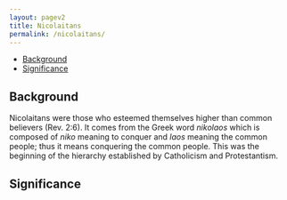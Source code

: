 ```yaml
---
layout: pagev2
title: Nicolaitans
permalink: /nicolaitans/
---
```

- [Background](#background)
- [Significance](#significance)

## Background

Nicolaitans were those who esteemed themselves higher than common believers (Rev. 2:6). It comes from the Greek word *nikolaos* which is composed of *niko* meaning to conquer and *laos* meaning the common people; thus it means conquering the common people. This was the beginning of the hierarchy established by Catholicism and Protestantism.

## Significance
